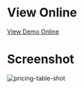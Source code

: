 # View Online
[View Demo Online](https://fariidlotfi.github.io/ready-templates/sections/pricing-table-1/)

# Screenshot
![pricing-table-shot](https://github.com/fariidlotfi/ready-templates/assets/138003177/09157264-74db-4955-9f30-17bd91cdfb5f)
